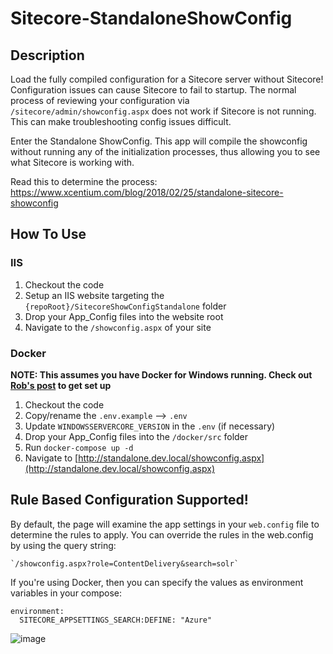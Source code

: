# Sitecore-StandaloneShowConfig

## Description

Load the fully compiled configuration for a Sitecore server without Sitecore! Configuration issues can cause Sitecore to fail to startup. The normal process of reviewing your configuration via `/sitecore/admin/showconfig.aspx` does not work if Sitecore is not running. This can make troubleshooting config issues difficult.

Enter the Standalone ShowConfig. This app will compile the showconfig without running any of the initialization processes, thus allowing you to see what Sitecore is working with.

Read this to determine the process: https://www.xcentium.com/blog/2018/02/25/standalone-sitecore-showconfig

## How To Use

### IIS

1. Checkout the code
1. Setup an IIS website targeting the `{repoRoot}/SitecoreShowConfigStandalone` folder
1. Drop your App_Config files into the website root
1. Navigate to the `/showconfig.aspx` of your site

### Docker

**NOTE: This assumes you have Docker for Windows running. Check out [Rob's post](http://rockpapersitecore.com/2019/10/yet-another-sitecore-docker-series-part-2-running-docker/) to get set up**

1. Checkout the code
1. Copy/rename the `.env.example` --> `.env`
1. Update `WINDOWSSERVERCORE_VERSION` in the `.env` (if necessary)
1. Drop your App_Config files into the `/docker/src` folder
1. Run `docker-compose up -d`
1. Navigate to [http://standalone.dev.local/showconfig.aspx](http://standalone.dev.local/showconfig.aspx)

## Rule Based Configuration Supported!

By default, the page will examine the app settings in your `web.config` file to determine the rules to apply. You can override the rules in the web.config by using the query string:

    `/showconfig.aspx?role=ContentDelivery&search=solr`

If you're using Docker, then you can specify the values as environment variables in your compose:

```
environment:
  SITECORE_APPSETTINGS_SEARCH:DEFINE: "Azure"
```
    
![image](https://user-images.githubusercontent.com/11169161/76663255-78fe2f00-654e-11ea-8f98-8563eda76721.gif)
